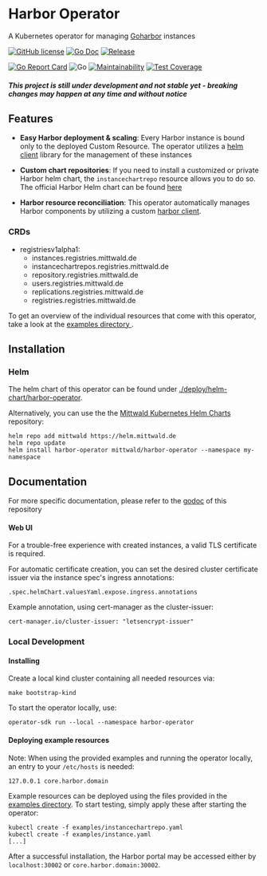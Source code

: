 # Harbor Operator

A Kubernetes operator for managing [Goharbor](https://github.com/goharbor/harbor) instances

[![GitHub license](https://img.shields.io/github/license/mittwald/harbor-operator.svg?style=flat-square)](https://github.com/mittwald/harbor-operator/blob/master/LICENSE)
[![Go Doc](https://img.shields.io/badge/godoc-reference-blue.svg?style=flat-square)](https://pkg.go.dev/github.com/mittwald/harbor-operator)
[![Release](https://img.shields.io/github/release/mittwald/harbor-operator.svg?style=flat-square)](https://github.com/mittwald/harbor-operator/releases/latest)

[![Go Report Card](https://goreportcard.com/badge/github.com/mittwald/harbor-operator?style=flat-square)](https://goreportcard.com/badge/github.com/mittwald/harbor-operator)
![Go](https://github.com/mittwald/harbor-operator/workflows/Go/badge.svg?branch=master)
[![Maintainability](https://api.codeclimate.com/v1/badges/6208714b76fca48ea633/maintainability)](https://codeclimate.com/github/mittwald/harbor-operator/maintainability)
[![Test Coverage](https://api.codeclimate.com/v1/badges/6208714b76fca48ea633/test_coverage)](https://codeclimate.com/github/mittwald/harbor-operator/test_coverage)

##### This project is still under development and not stable yet - breaking changes may happen at any time and without notice
## Features
- **Easy Harbor deployment & scaling**: Every Harbor instance is bound only to the deployed Custom Resource.
The operator utilizes a [helm client](https://github.com/mittwald/go-helm-client) library for the management of these instances

- **Custom chart repositories**: If you need to install a customized or private Harbor helm chart, the
 `instancechartrepo` resource allows you to do so. The official Harbor Helm chart can be found [here](https://github.com/goharbor/harbor-helm)

- **Harbor resource reconciliation**: This operator automatically manages Harbor components by utilizing
 a custom [harbor client](https:/github.com/mittwald/goharbor-client).

### CRDs
- registriesv1alpha1:
    - instances.registries.mittwald.de
    - instancechartrepos.registries.mittwald.de
    - repository.registries.mittwald.de
    - users.registries.mittwald.de
    - replications.registries.mittwald.de
    - registries.registries.mittwald.de
    
To get an overview of the individual resources that come with this operator, take a look at the [examples directory
](./examples).

## Installation
### Helm
The helm chart of this operator can be found under [./deploy/helm-chart/harbor-operator](./deploy/helm-chart/harbor-operator).

Alternatively, you can use the the [Mittwald Kubernetes Helm Charts](https://github.com/mittwald/helm-charts) repository:
```shell script
helm repo add mittwald https://helm.mittwald.de
helm repo update
helm install harbor-operator mittwald/harbor-operator --namespace my-namespace
```

## Documentation
For more specific documentation, please refer to the [godoc](https://pkg.go.dev/github.com/mittwald/harbor-operator) of this repository

#### Web UI
For a trouble-free experience with created instances, a valid TLS certificate is required.

For automatic certificate creation, you can set the desired cluster certificate issuer via the instance spec's
ingress annotations:
 
`.spec.helmChart.valuesYaml.expose.ingress.annotations`

Example annotation, using cert-manager as the cluster-issuer: 

`cert-manager.io/cluster-issuer: "letsencrypt-issuer"`

### Local Development

#### Installing
Create a local kind cluster containing all needed resources via:

```shell script
make bootstrap-kind
```

To start the operator locally, use:

```shell script
operator-sdk run --local --namespace harbor-operator
```

#### Deploying example resources

Note: When using the provided examples and running the operator locally, an entry to your `/etc/hosts` is
 needed:
```shell script
127.0.0.1 core.harbor.domain 
```

Example resources can be deployed using the files provided in the [examples directory](./examples).
To start testing, simply apply these after starting the operator:

```
kubectl create -f examples/instancechartrepo.yaml
kubectl create -f examples/instance.yaml
[...]
```

After a successful installation, the Harbor portal
may be accessed either by `localhost:30002` or `core.harbor.domain:30002`. 
